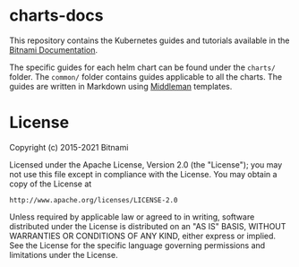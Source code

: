 # charts-docs

This repository contains the Kubernetes guides and tutorials available in the [Bitnami Documentation](docs.bitnami.com).

The specific guides for each helm chart can be found under the `charts/` folder. The `common/` folder contains guides applicable to all the charts. The guides are written in Markdown using [Middleman](https://middlemanapp.com/) templates.
# License

Copyright (c) 2015-2021 Bitnami

Licensed under the Apache License, Version 2.0 (the "License");
you may not use this file except in compliance with the License.
You may obtain a copy of the License at

    http://www.apache.org/licenses/LICENSE-2.0

Unless required by applicable law or agreed to in writing, software
distributed under the License is distributed on an "AS IS" BASIS,
WITHOUT WARRANTIES OR CONDITIONS OF ANY KIND, either express or implied.
See the License for the specific language governing permissions and
limitations under the License.

